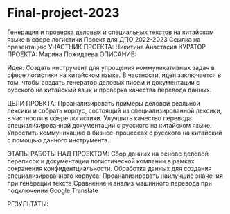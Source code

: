 # Final-project-2023
Генерация и проверка деловых и специальных текстов на китайском языке в сфере логистики
Проект для ДПО 2022-2023 Ссылка на презентацию 
УЧАСТНИК ПРОЕКТА:
Никитина Анастасия
КУРАТОР ПРОЕКТА:
Марина Пожидаева
ОПИСАНИЕ:

Идея: Создать инструмент для упрощения коммуникативных задач в сфере логистики на китайском языке. 
В частности, идея заключается в том, чтобы создать генератор деловых писем и документации с русского на китайскмй язык и проверка качества перевода данных.

ЦЕЛИ ПРОЕКТА:
Проанализировать примеры деловой реальной лексики и собрать корпус, состоящий из специализированной лексики, в частности в сфере логистики.
Улучшить качество перевода специализированной документации с русского на китайском языке.
Упростить коммуникацию в бизнес-процессах с русского на китайский  с помощью данного инструмента.

ЭТАПЫ РАБОТЫ НАД ПРОЕКТОМ:
Сбор данных на основе деловой переписок и документации  логистической компании в рамках сохранения конфидентциальности.
Обработка данных для создания специализированного корпуса.
Проанализировать наилучшие значения при генерации текста
Сравнение и анализ машинного перевода при подключении Google Translate

РЕЗУЛЬТАТЫ:
